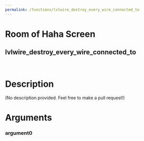 ```yaml
---
permalink: /functions/lvlwire_destroy_every_wire_connected_to
---
```

# Room of Haha Screen  
## lvlwire_destroy_every_wire_connected_to  
&nbsp;  
# Description  
(No description provided. Feel free to make a pull request!) 
&nbsp;  
# Arguments
### argument0

&nbsp;  


